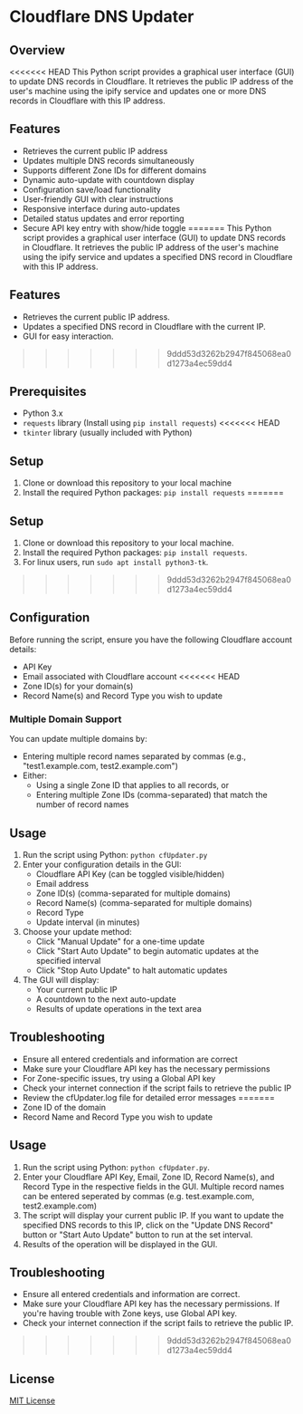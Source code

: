 # Cloudflare DNS Updater

## Overview
<<<<<<< HEAD
This Python script provides a graphical user interface (GUI) to update DNS records in Cloudflare. It retrieves the public IP address of the user's machine using the ipify service and updates one or more DNS records in Cloudflare with this IP address.

## Features
- Retrieves the current public IP address
- Updates multiple DNS records simultaneously
- Supports different Zone IDs for different domains
- Dynamic auto-update with countdown display
- Configuration save/load functionality
- User-friendly GUI with clear instructions
- Responsive interface during auto-updates
- Detailed status updates and error reporting
- Secure API key entry with show/hide toggle
=======
This Python script provides a graphical user interface (GUI) to update DNS records in Cloudflare. It retrieves the public IP address of the user's machine using the ipify service and updates a specified DNS record in Cloudflare with this IP address.

## Features
- Retrieves the current public IP address.
- Updates a specified DNS record in Cloudflare with the current IP.
- GUI for easy interaction.
>>>>>>> 9ddd53d3262b2947f845068ea0d1273a4ec59dd4

## Prerequisites
- Python 3.x
- `requests` library (Install using `pip install requests`)
<<<<<<< HEAD
- `tkinter` library (usually included with Python)

## Setup
1. Clone or download this repository to your local machine
2. Install the required Python packages: `pip install requests`
=======

## Setup
1. Clone or download this repository to your local machine.
2. Install the required Python packages: `pip install requests`.
3. For linux users, run `sudo apt install python3-tk`. 
>>>>>>> 9ddd53d3262b2947f845068ea0d1273a4ec59dd4

## Configuration
Before running the script, ensure you have the following Cloudflare account details:
- API Key
- Email associated with Cloudflare account
<<<<<<< HEAD
- Zone ID(s) for your domain(s)
- Record Name(s) and Record Type you wish to update

### Multiple Domain Support
You can update multiple domains by:
- Entering multiple record names separated by commas (e.g., "test1.example.com, test2.example.com")
- Either:
  - Using a single Zone ID that applies to all records, or
  - Entering multiple Zone IDs (comma-separated) that match the number of record names

## Usage
1. Run the script using Python: `python cfUpdater.py`
2. Enter your configuration details in the GUI:
   - Cloudflare API Key (can be toggled visible/hidden)
   - Email address
   - Zone ID(s) (comma-separated for multiple domains)
   - Record Name(s) (comma-separated for multiple domains)
   - Record Type
   - Update interval (in minutes)
3. Choose your update method:
   - Click "Manual Update" for a one-time update
   - Click "Start Auto Update" to begin automatic updates at the specified interval
   - Click "Stop Auto Update" to halt automatic updates
4. The GUI will display:
   - Your current public IP
   - A countdown to the next auto-update
   - Results of update operations in the text area

## Troubleshooting
- Ensure all entered credentials and information are correct
- Make sure your Cloudflare API key has the necessary permissions
- For Zone-specific issues, try using a Global API key
- Check your internet connection if the script fails to retrieve the public IP
- Review the cfUpdater.log file for detailed error messages
=======
- Zone ID of the domain
- Record Name and Record Type you wish to update

## Usage
1. Run the script using Python: `python cfUpdater.py`.
2. Enter your Cloudflare API Key, Email, Zone ID, Record Name(s), and Record Type in the respective fields in the GUI.
 Multiple record names can be entered seperated by commas (e.g. test.example.com, test2.example.com) 
3. The script will display your current public IP. If you want to update the specified DNS records to this IP, click on the "Update DNS Record" button or "Start Auto Update" button to run at the set interval.
4. Results of the operation will be displayed in the GUI.

## Troubleshooting
- Ensure all entered credentials and information are correct. 
- Make sure your Cloudflare API key has the necessary permissions. If you're having trouble with Zone keys, use Global API key.
- Check your internet connection if the script fails to retrieve the public IP.
>>>>>>> 9ddd53d3262b2947f845068ea0d1273a4ec59dd4

## License
[MIT License](LICENSE.md)
